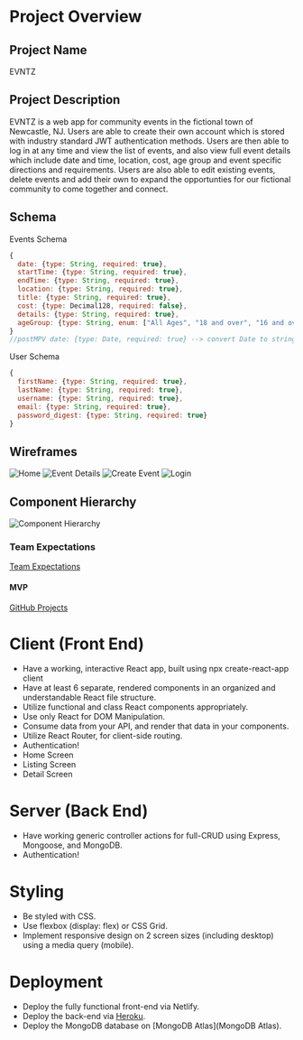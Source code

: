 # Project Overview

## Project Name

EVNTZ


## Project Description

EVNTZ is a web app for community events in the fictional town of Newcastle, NJ. Users are able to create their own account which is stored with industry standard JWT authentication methods. Users are then able to log in at any time and view the list of events, and also view full event details which include date and time, location, cost, age group and event specific directions and requirements. Users are also able to edit existing events, delete events and add their own to expand the opportunties for our fictional community to come together and connect. 

## Schema

Events Schema
```javascript
{
  date: {type: String, required: true},
  startTime: {type: String, required: true},
  endTime: {type: String, required: true},
  location: {type: String, required: true},
  title: {type: String, required: true},
  cost: {type: Decimal128, required: false},
  details: {type: String, required: true},
  ageGroup: {type: String, enum: ["All Ages", "18 and over", "16 and over"], required: true}
}
//postMPV date: {type: Date, required: true} --> convert Date to string we need per industry convention
```

User Schema
```javascript
{
  firstName: {type: String, required: true},
  lastName: {type: String, required: true},
  username: {type: String, required: true},
  email: {type: String, required: true},
  password_digest: {type: String, required: true}
}
```

## Wireframes

![Home](https://github.com/erik-eyler/EVNTZ/blob/kbg-dev/Images/Home%20(1).png)
![Event Details](https://github.com/erik-eyler/EVNTZ/blob/kbg-dev/Images/Event%20Details.png)
![Create Event](https://github.com/erik-eyler/EVNTZ/blob/kbg-dev/Images/Create%20Event%20(1).png)
![Login](https://github.com/erik-eyler/EVNTZ/blob/kbg-dev/Images/Log%20in.png)


## Component Hierarchy
![Component Hierarchy](https://github.com/erik-eyler/EVNTZ/blob/kbg-dev/Images/EVNTZ%20-%20Component%20Hierarchy.png)

### Team Expectations

[Team Expectations](https://docs.google.com/document/d/1yet1_8v38YgrfXC9uqyPF_FOblKqw2sE8zhobY-SUG8/edit)

#### MVP

[GitHub Projects](https://github.com/erik-eyler/EVNTZ/projects/1)

# Client (Front End)
- Have a working, interactive React app, built using npx create-react-app client
- Have at least 6 separate, rendered components in an organized and understandable React file structure.
- Utilize functional and class React components appropriately.
- Use only React for DOM Manipulation.
- Consume data from your API, and render that data in your components.
- Utilize React Router, for client-side routing.
- Authentication!
- Home Screen
- Listing Screen
- Detail Screen

# Server (Back End)
- Have working generic controller actions for full-CRUD using Express, Mongoose, and MongoDB.
- Authentication!

# Styling
- Be styled with CSS.
- Use flexbox (display: flex) or CSS Grid.
- Implement responsive design on 2 screen sizes (including desktop) using a media query (mobile).

# Deployment
- Deploy the fully functional front-end via Netlify.
- Deploy the back-end via [Heroku](https://www.heroku.com/).
- Deploy the MongoDB database on [MongoDB Atlas](MongoDB Atlas).

